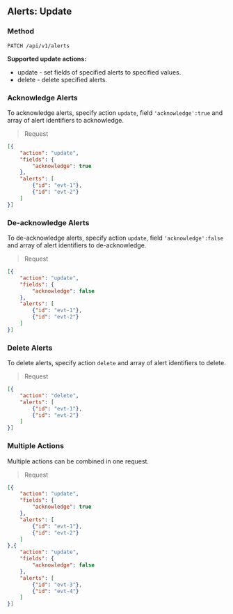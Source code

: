 ## Alerts: Update

### Method
```
PATCH /api/v1/alerts
```

**Supported update actions:**

* update - set fields of specified alerts to specified values.
* delete - delete specified alerts.

### Acknowledge Alerts

To acknowledge alerts, specify action `update`, field `'acknowledge':true` and array of alert identifiers to acknowledge.


> Request

```json
[{
    "action": "update",
    "fields": {
        "acknowledge": true
    },
    "alerts": [
        {"id": "evt-1"},
        {"id": "evt-2"}
    ]
}]
```

### De-acknowledge Alerts

To de-acknowledge alerts, specify action `update`, field `'acknowledge':false` and array of alert identifiers to de-acknowledge.

> Request

```json
[{
    "action": "update",
    "fields": {
        "acknowledge": false
    },
    "alerts": [
        {"id": "evt-1"},
        {"id": "evt-2"}
    ]
}]
```

### Delete Alerts

To delete alerts, specify action `delete` and array of alert identifiers to delete.

> Request

```json
[{
    "action": "delete",
    "alerts": [
        {"id": "evt-1"},
        {"id": "evt-2"}
    ]
}]
```

### Multiple Actions 

Multiple actions can be combined in one request.

> Request

```json
[{
    "action": "update",
    "fields": {
        "acknowledge": true
    },
    "alerts": [
        {"id": "evt-1"},
        {"id": "evt-2"}
    ]
},{
    "action": "update",
    "fields": {
        "acknowledge": false
    },
    "alerts": [
        {"id": "evt-3"},
        {"id": "evt-4"}
    ]
}]
```
